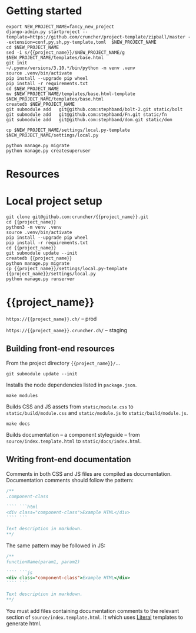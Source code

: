 # Getting started

```
export NEW_PROJECT_NAME=fancy_new_project
django-admin.py startproject --template=https://github.com/cruncher/project-template/zipball/master --extension=conf,py,sh,py-template,toml  $NEW_PROJECT_NAME
cd $NEW_PROJECT_NAME
sed -i s/{{project_name}}/$NEW_PROJECT_NAME/g $NEW_PROJECT_NAME/templates/base.html
git init
~/.pyenv/versions/3.10.*/bin/python -m venv .venv
source .venv/bin/activate
pip install --upgrade pip wheel
pip install -r requirements.txt
cd $NEW_PROJECT_NAME
mv $NEW_PROJECT_NAME/templates/base.html-template $NEW_PROJECT_NAME/templates/base.html 
createdb $NEW_PROJECT_NAME
git submodule add   git@github.com:stephband/bolt-2.git static/bolt
git submodule add   git@github.com:stephband/Fn.git static/fn
git submodule add   git@github.com:stephband/dom.git static/dom

cp $NEW_PROJECT_NAME/settings/local.py-template $NEW_PROJECT_NAME/settings/local.py

python manage.py migrate
python manage.py createsuperuser

```

# Resources


# Local project setup
```
git clone git@github.com:cruncher/{{project_name}}.git
cd {{project_name}}
python3 -m venv .venv
source .venv/bin/activate
pip install --upgrade pip wheel
pip install -r requirements.txt
cd {{project_name}}
git submodule update --init
createdb {{project_name}}
python manage.py migrate
cp {{project_name}}/settings/local.py-template {{project_name}}/settings/local.py
python manage.py runserver
```

# {{project_name}}

`https://{{project_name}}.ch/` – prod

`https://{{project_name}}.cruncher.ch/` – staging


## Building front-end resources

From the project directory `{{project_name}}/`...

`git submodule update --init`

Installs the node dependencies listed in `package.json`.

`make modules`

Builds CSS and JS assets from `static/module.css` to `static/build/module.css` and `static/module.js` to `static/build/module.js`.

`make docs`

Builds documentation – a component styleguide – from `source/index.template.html`
to `static/docs/index.html`.

## Writing front-end documentation

Comments in both CSS and JS files are compiled as documentation. Documentation
comments should follow the pattern:

```css
/**
.component-class

```` ```html
<div class="component-class">Example HTML</div>
```` ```

Text description in markdown.
**/
```

The same pattern may be followed in JS:

```js
/**
functionName(param1, param2)

```` ```js
<div class="component-class">Example HTML</div>
```` ```

Text description in markdown.
**/
```

You must add files containing documentation comments to the relevant section
of `source/index.template.html`. It which uses [Literal](https://stephen.band/literal)
templates to generate html.
